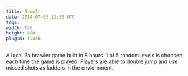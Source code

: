 ```yaml
---
title: Tumult
date: 2014-07-03 13:50 UTC
tags:
width: 640
height: 480
plugin: flash
---
```

A local 2p brawler game built in 8 hours. 1 of 5 random levels is choosen each time the game is played. Players are able to double jump and use missed shots as ladders in the enviornment.
